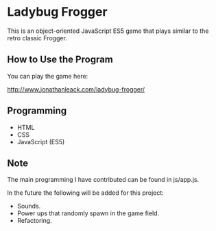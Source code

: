 # Ladybug Frogger
This is an object-oriented JavaScript ES5 game that plays similar to the retro classic Frogger.

## How to Use the Program
You can play the game here:

http://www.jonathanleack.com/ladybug-frogger/

## Programming
* HTML
* CSS
* JavaScript (ES5)

## Note
The main programming I have contributed can be found in js/app.js.

In the future the following will be added for this project:

* Sounds.
* Power ups that randomly spawn in the game field.
* Refactoring.
